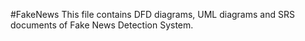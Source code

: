 #FakeNews
This file contains DFD diagrams, UML diagrams and SRS documents of Fake News Detection System.
